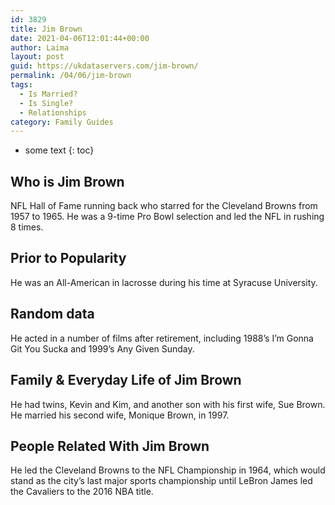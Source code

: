 ```yaml
---
id: 3829
title: Jim Brown
date: 2021-04-06T12:01:44+00:00
author: Laima
layout: post
guid: https://ukdataservers.com/jim-brown/
permalink: /04/06/jim-brown
tags:
  - Is Married?
  - Is Single?
  - Relationships
category: Family Guides
---
```


* some text
{: toc}


## Who is Jim Brown
                  
                  
                  
NFL Hall of Fame running back who starred for the Cleveland Browns from 1957 to 1965. He was a 9-time Pro Bowl selection and led the NFL in rushing 8 times.
                  
              
            
              
            
                
                
                
## Prior to Popularity
                  
                  
                  
He was an All-American in lacrosse during his time at Syracuse University.
                  
              
            
              
            
                
                
                
## Random data
                  
                  
                  
He acted in a number of films after retirement, including 1988&#8217;s I&#8217;m Gonna Git You Sucka and 1999&#8217;s Any Given Sunday.
                  
              
            
              
            
                
                
                
## Family & Everyday Life of Jim Brown
                  
                  
                  
He had twins, Kevin and Kim, and another son with his first wife, Sue Brown. He married his second wife, Monique Brown, in 1997.
                  
              
            
              
            
                
                
                
## People Related With Jim Brown
                  
                  
                  
He led the Cleveland Browns to the NFL Championship in 1964, which would stand as the city&#8217;s last major sports championship until LeBron James led the Cavaliers to the 2016 NBA title.
                  
              
            
              
            
                
              
            
              
              
            
            
              
            
          
          
          